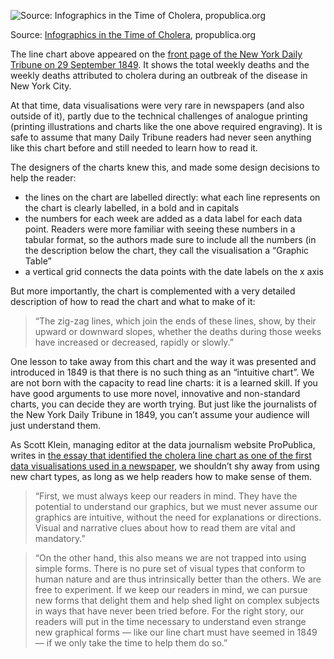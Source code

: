 ![Source: [Infographics in the Time of Cholera](https://www.propublica.org/nerds/infographics-in-the-time-of-cholera), propublica.org](How%20to%20introduce%20less%20common%20chart%20types%2054daaa496c1540519f56f72f5ba88962/propublica-cholera-graphic-630.webp)

Source: [Infographics in the Time of Cholera](https://www.propublica.org/nerds/infographics-in-the-time-of-cholera), propublica.org

The line chart above appeared on the [front page of the New York Daily Tribune on 29 September 1849](https://chroniclingamerica.loc.gov/lccn/sn83030213/1849-09-29/ed-1/seq-1/). It shows the total weekly deaths and the weekly deaths attributed to cholera during an outbreak of the disease in New York City.

At that time, data visualisations were very rare in newspapers (and also outside of it), partly due to the technical challenges of analogue printing (printing illustrations and charts like the one above required engraving). It is safe to assume that many Daily Tribune readers had never seen anything like this chart before and still needed to learn how to read it.

The designers of the charts knew this, and made some design decisions to help the reader:

- the lines on the chart are labelled directly: what each line represents on the chart is clearly labelled, in a bold and in capitals
- the numbers for each week are added as a data label for each data point. Readers were more familiar with seeing these numbers in a tabular format, so the authors made sure to include all the numbers (in the description below the chart, they call the visualisation a “Graphic Table”
- a vertical grid connects the data points with the date labels on the x axis

But more importantly, the chart is complemented with a very detailed description of how to read the chart and what to make of it:

> “The zig-zag lines, which join the ends of these lines, show, by their upward or downward slopes, whether the deaths during those weeks have increased or decreased, rapidly or slowly.”
> 

One lesson to take away from this chart and the way it was presented and introduced in 1849 is that there is no such thing as an “intuitive chart”. We are not born with the capacity to read line charts: it is a learned skill. If you have good arguments to use more novel, innovative and non-standard charts, you can decide they are worth trying. But just like the journalists of the New York Daily Tribune in 1849, you can’t assume your audience will just understand them.

As Scott Klein, managing editor at the data journalism website ProPublica, writes in [the essay that identified the cholera line chart as one of the first data visualisations used in a newspaper](https://www.propublica.org/nerds/infographics-in-the-time-of-cholera), we shouldn’t shy away from using new chart types, as long as we help readers how to make sense of them.

> “First, we must always keep our readers in mind. They have the potential to understand our graphics, but we must never assume our graphics are intuitive, without the need for explanations or directions. Visual and narrative clues about how to read them are vital and mandatory.”
> 

> “On the other hand, this also means we are not trapped into using simple forms. There is no pure set of visual types that conform to human nature and are thus intrinsically better than the others. We are free to experiment. If we keep our readers in mind, we can pursue new forms that delight them and help shed light on complex subjects in ways that have never been tried before. For the right story, our readers will put in the time necessary to understand even strange new graphical forms — like our line chart must have seemed in 1849 — if we only take the time to help them do so.”